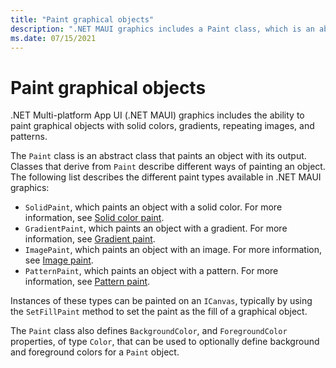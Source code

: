 ```yaml
---
title: "Paint graphical objects"
description: ".NET MAUI graphics includes a Paint class, which is an abstract class that paints a graphical object with its output."
ms.date: 07/15/2021
---
```


# Paint graphical objects

<!-- Sample link goes here -->

.NET Multi-platform App UI (.NET MAUI) graphics includes the ability to paint graphical objects with solid colors, gradients, repeating images, and patterns.

The `Paint` class is an abstract class that paints an object with its output. Classes that derive from `Paint` describe different ways of painting an object. The following list describes the different paint types available in .NET MAUI graphics:

- `SolidPaint`, which paints an object with a solid color. For more information, see [Solid color paint](solidcolor.md).
- `GradientPaint`, which paints an object with a gradient. For more information, see [Gradient paint](gradient.md).
- `ImagePaint`, which paints an object with an image. For more information, see [Image paint](image.md).
- `PatternPaint`, which paints an object with a pattern. For more information, see [Pattern paint](pattern.md).

Instances of these types can be painted on an `ICanvas`, typically by using the `SetFillPaint` method to set the paint as the fill of a graphical object.

The `Paint` class also defines `BackgroundColor`, and `ForegroundColor` properties, of type `Color`, that can be used to optionally define background and foreground colors for a `Paint` object.
